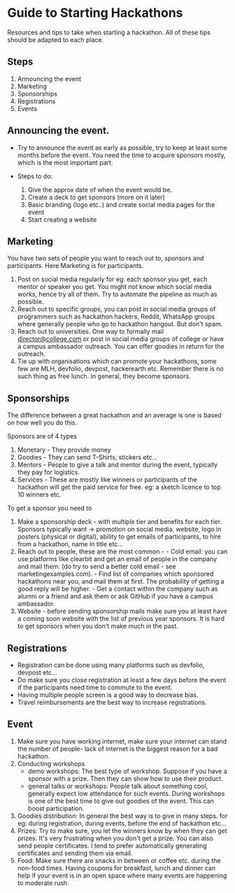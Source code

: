 # Guide to Starting Hackathons

Resources and tips to take when starting a hackathon. 
All of these tips should be adapted to each place. 

## Steps
  1. Announcing the event 
  2. Marketing
  3. Sponsorships
  4. Registrations
  5. Events
  
## Announcing the event. 

- Try to announce the event as early as possible, try to keep at least some months before the event. You need the time to acquire sponsors mostly, which is the most important part. 

- Steps to do:
  1. Give the approx date of when the event would be.
  2. Create a deck to get sponsors (more on it later)
  3. Basic branding (logo etc..) and create social media pages for the event 
  4. Start creating a website
  
 ## Marketing
 
 You have two sets of people you want to reach out to, sponsors and participants. Here Marketing is for participants. 
 1. Post on social media regularly for eg: each sponsor you get, each mentor or speaker you get. You might not know which social media works, hence try all of them. Try to automate the pipeline as much as possible.
 2. Reach out to specific groups, you can post in social media groups of programmers such as hackathon hackers, Reddit, WhatsApp groups where generally people who go to hackathon hangout. But don't spam. 
 3. Reach out to universities. One way to formally mail director@college.com or post in social media groups of college or have a campus ambassador outreach. You can offer goodies in return for the outreach. 
 4. Tie up with organisations which can promote your hackathons, some few are MLH, devfolio, devpost, hackerearth etc. Remember there is no such thing as free lunch. In general, they become sponsors. 
 
 ## Sponsorships
 
 The difference between a great hackathon and an average is one is based on how well you do this.
 
 Sponsors are of 4 types
 1. Monetary - They provide money 
 2. Goodies - They can send T-Shirts, stickers etc...
 3. Mentors - People to give a talk and mentor during the event, typically they pay for logistics. 
 4. Services - These are mostly like winners or participants of the hackathon will get the paid service for free. eg: a sketch licence to top 10 winners etc.
 
 To get a sponsor you need to 
 
 1. Make a sponsorship deck - with multiple tier and benefits for each tier. Sponsors typically want -> promotion on social media, website, logo in posters (physical or digital), ability to get emails of participants, to hire from a hackathon, name in title etc... 
 2. Reach out to people, these are the most common - 
        - Cold email: you can use platforms like clearbit and get an email of people in the company and mail them. (do try to send a better cold email - see marketingexamples.com).
        - Find list of companies which sponsored hackathons near you, and mail them at first. The probability of getting a good reply will be higher. 
        - Get a contact within the company such as alumni or a friend and ask them or ask GitHub if you have a campus ambassador. 
 3. Website - before sending sponsorship mails make sure you at least have a coming soon website with the list of previous year sponsors. It is hard to get sponsors when you don't make much in the past.  
 
 ## Registrations
 
 - Registration can be done using many platforms such as devfolio, devpost etc...
 - Do make sure you close registration at least a few days before the event if the participants need time to commute to the event. 
 - Having multiple people screen is a good way to decrease bias. 
 - Travel reimbursements are the best way to increase registrations. 
 
 ## Event
 
 1. Make sure you have working internet, make sure your internet can stand the number of people- lack of internet is the biggest reason for a bad hackathon.
 2. Conducting workshops
    - demo workshops: The best type of workshop. Suppose if you have a sponsor with a prize. Then they can show how to use their product. 
    - general talks or workshops: People talk about something cool, generally expect low attendance for such events. 
  During workshops is one of the best time to give out goodies of the event. This can boost participation. 
  3. Goodies distribution: In general the best way is to give in many steps. for eg: during registration, during events, before the end of hackathon etc... 
  4. Prizes: Try to make sure, you let the winners know by when they can get prizes. It's very frustrating when you don't get a prize. You can also send people certificates. I tend to prefer automatically generating certificates and sending them via email. 
  5. Food: Make sure there are snacks in between or coffee etc. during the non-food times. Having coupons for breakfast, lunch and dinner can help if your event is in an open space where many events are happening to moderate rush. 
  
